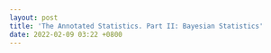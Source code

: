 ```yaml
---
layout: post
title: 'The Annotated Statistics. Part II: Bayesian Statistics'
date: 2022-02-09 03:22 +0800
---
```

